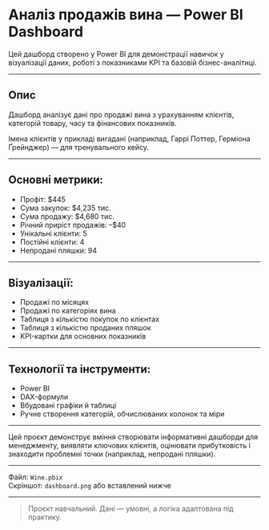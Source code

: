 # Аналіз продажів вина — Power BI Dashboard

Цей дашборд створено у Power BI для демонстрації навичок у візуалізації даних, роботі з показниками KPI та базовій бізнес-аналітиці.

---

## Опис

Дашборд аналізує дані про продажі вина з урахуванням клієнтів, категорій товару, часу та фінансових показників.

Імена клієнтів у прикладі вигадані (наприклад, Гаррі Поттер, Герміона Ґрейнджер) — для тренувального кейсу.

---

## Основні метрики:

-  Профіт: $445
-  Сума закупок: $4,235 тис.
-  Сума продажу: $4,680 тис.
-  Річний приріст продажів: –$40
-  Унікальні клієнти: 5
-  Постійні клієнти: 4
-  Непродані пляшки: 94

---

## Візуалізації:

- Продажі по місяцях
- Продажі по категоріях вина
- Таблиця з кількістю покупок по клієнтах
- Таблиця з кількістю проданих пляшок
- KPI-картки для основних показників

---

## Технології та інструменти:

- Power BI
- DAX-формули
- Вбудовані графіки й таблиці
- Ручне створення категорій, обчислюваних колонок та міри

---

Цей проєкт демонструє вміння створювати інформативні дашборди для менеджменту, виявляти ключових клієнтів, оцінювати прибутковість і знаходити проблемні точки (наприклад, непродані пляшки).

---

Файл: `Wine.pbix`  
Скріншот: `dashboard.png` або вставлений нижче

---

> Проєкт навчальний. Дані — умовні, а логіка адаптована під практику.
